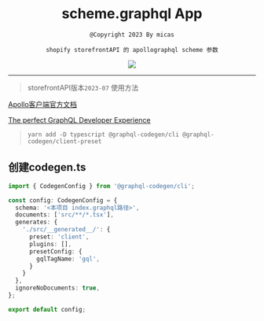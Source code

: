 <div style="text-align: center">

# scheme.graphql App
`@Copyright 2023 By micas`

`shopify storefrontAPI 的 apollographql scheme 参数`

![](https://img.shields.io/static/v1?label=storefront&message=2023-07&color=brightgreen)
</div>

******

> storefrontAPI版本`2023-07`
使用方法    

[Apollo客户端官方文档](https://www.apollographql.com/docs/react/development-testing/static-typing/)  

[The perfect GraphQL Developer Experience](https://the-guild.dev/graphql/codegen/docs/getting-started#the-perfect-graphql-developer-experience)
>`yarn add -D typescript @graphql-codegen/cli @graphql-codegen/client-preset`  

## 创建codegen.ts
```typescript
import { CodegenConfig } from '@graphql-codegen/cli';

const config: CodegenConfig = {
  schema: '<本项目 index.graphql路径>',
  documents: ['src/**/*.tsx'],
  generates: {
    './src/__generated__/': {
      preset: 'client',
      plugins: [],
      presetConfig: {
        gqlTagName: 'gql',
      }
    }
  },
  ignoreNoDocuments: true,
};

export default config;

```


